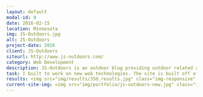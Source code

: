 ```yaml
---
layout: default
modal-id: 9
date: 2016-02-15
location: Minnesota
img: JS-Outdoors.jpg
alt: JS-Outdoors
project-date: 2016
client: JS-Outdoors
siteurl: http://www.js-outdoors.com/
category: Web Development
description: JS-Outdoors is an outdoor blog providing outdoor related articles, tips, reviews.
task: I built to work on new web technologies. The site is built off of Jekyll, using Grunt as a task runner, as well as Bourbon and Neat for styling and a mobile friendly design.
results: <img src="img/results/JSO_results.jpg" class="img-responsive" alt="online traffic">
current-site-img: <img src="img/portfolio/js-outdoors-new.jpg" class="img-responsive" alt="">
---
```

